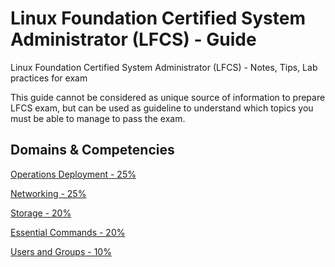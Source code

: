 # Linux Foundation Certified System Administrator (LFCS) - Guide
Linux Foundation Certified System Administrator (LFCS) - Notes, Tips, Lab practices for exam

This guide cannot be considered as unique source of information to prepare LFCS exam, but can be used as guideline to understand which topics you must be able to manage to pass the exam.

## Domains & Competencies

[Operations Deployment - 25%](OperationsDeployment.md)

[Networking - 25%](Networking.md)

[Storage - 20%](Storage.md)

[Essential Commands - 20%](EssentialCommands.md)

[Users and Groups - 10%](UsersAndGroups.md)

